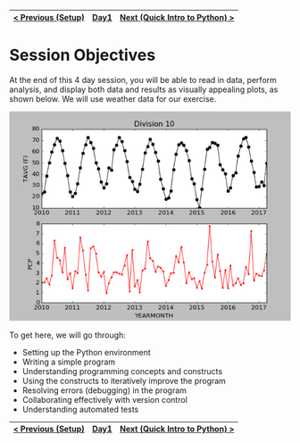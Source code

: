 | [< Previous (Setup)](Setup.md) | [Day1](../README.md) | [Next (Quick Intro to Python) >](PythonIntro.md) |
|--------------------------------|----------------------|--------------------------------------------------|

# Session Objectives

At the end of this 4 day session, you will be able to read in data, perform analysis, and display both data and results
as visually appealing plots, as shown below. We will use weather data for our exercise.

![Subplots](../Day4/.SimplePlotting_images/subplots.png)

To get here, we will go through:

- Setting up the Python environment
- Writing a simple program
- Understanding programming concepts and constructs
- Using the constructs to iteratively improve the program
- Resolving errors (debugging) in the program
- Collaborating effectively with version control
- Understanding automated tests

| [< Previous (Setup)](Setup.md) | [Day1](../README.md) | [Next (Quick Intro to Python) >](PythonIntro.md) |
|--------------------------------|----------------------|--------------------------------------------------|
